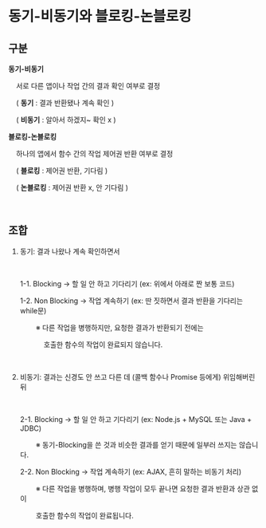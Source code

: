 # 동기-비동기와 블로킹-논블로킹



## 구분

**동기-비동기**

    서로 다른 앱이나 작업 간의 결과 확인 여부로 결정

    ( **동기** : 결과 반환됐나 계속 확인 )

    ( **비동기** : 알아서 하겠지~ 확인 x )



**블로킹-논블로킹**   

    하나의 앱에서 함수 간의 작업 제어권 반환 여부로 결정

    ( **블로킹** : 제어권 반환, 기다림 )

    ( **논블로킹** : 제어권 반환 x, 안 기다림 )



<br>



## 조합

1. 동기: 결과 나왔나 계속 확인하면서
   
   <br>
   
   1-1. Blocking → 할 일 안 하고 기다리기 (ex: 위에서 아래로 짠 보통 코드)
   
   1-2. Non Blocking → 작업 계속하기 (ex: 딴 짓하면서 결과 반환을 기다리는 while문)
   
           ※ 다른 작업을 병행하지만, 요청한 결과가 반환되기 전에는
   
               호출한 함수의 작업이 완료되지 않습니다.
   
   <br>

2. 비동기: 결과는 신경도 안 쓰고 다른 데 (콜백 함수나 Promise 등에게) 위임해버린 뒤
   
   <br>
   
   2-1. Blocking → 할 일 안 하고 기다리기 (ex: Node.js + MySQL 또는 Java + JDBC)
   
           ※ 동기-Blocking을 쓴 것과 비슷한 결과를 얻기 때문에 일부러 쓰지는 않습니다.
   
   2-2. Non Blocking → 작업 계속하기  (ex: AJAX, 흔히 말하는 비동기 처리)
   
           ※ 다른 작업을 병행하며, 병행 작업이 모두 끝나면 요청한 결과 반환과 상관 없이
   
           호출한 함수의 작업이 완료됩니다.




